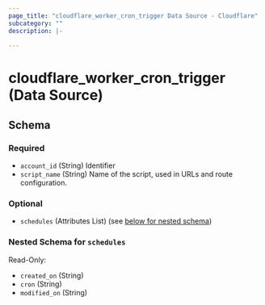 ```yaml
---
page_title: "cloudflare_worker_cron_trigger Data Source - Cloudflare"
subcategory: ""
description: |-
  
---
```


# cloudflare_worker_cron_trigger (Data Source)




<!-- schema generated by tfplugindocs -->
## Schema

### Required

- `account_id` (String) Identifier
- `script_name` (String) Name of the script, used in URLs and route configuration.

### Optional

- `schedules` (Attributes List) (see [below for nested schema](#nestedatt--schedules))

<a id="nestedatt--schedules"></a>
### Nested Schema for `schedules`

Read-Only:

- `created_on` (String)
- `cron` (String)
- `modified_on` (String)


